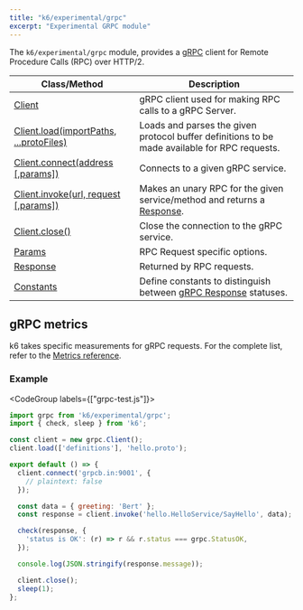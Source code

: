 ```yaml
---
title: "k6/experimental/grpc"
excerpt: "Experimental GRPC module"
---
```


The `k6/experimental/grpc` module, provides a [gRPC](https://grpc.io/) client for Remote Procedure Calls (RPC) over HTTP/2.


| Class/Method | Description |
|--------------|-------------|
| [Client](/javascript-api/k6-experimental/grpc/client) | gRPC client used for making RPC calls to a gRPC Server. |
| [Client.load(importPaths, ...protoFiles)](/javascript-api/k6-experimental/grpc/client/client-load) | Loads and parses the given protocol buffer definitions to be made available for RPC requests. |
| [Client.connect(address [,params])](/javascript-api/k6-experimental/grpc/client/client-connect) | Connects to a given gRPC service. |
| [Client.invoke(url, request [,params])](/javascript-api/k6-experimental/grpc/client/client-invoke) | Makes an unary RPC for the given service/method and returns a [Response](/javascript-api/k6-experimental/grpc/response). |
| [Client.close()](/javascript-api/k6-experimental/grpc/client/client-close) | Close the connection to the gRPC service. |
| [Params](/javascript-api/k6-experimental/grpc/params) | RPC Request specific options. |
| [Response](/javascript-api/k6-experimental/grpc/response) | Returned by RPC requests. |
| [Constants](/javascript-api/k6-experimental/grpc/constants) | Define constants to distinguish between [gRPC Response](/javascript-api/k6-experimental/grpc/response) statuses. |

## gRPC metrics

k6 takes specific measurements for gRPC requests.
For the complete list, refer to the [Metrics reference](/using-k6/metrics/reference#grpc).

### Example

<CodeGroup labels={["grpc-test.js"]}>

```javascript
import grpc from 'k6/experimental/grpc';
import { check, sleep } from 'k6';

const client = new grpc.Client();
client.load(['definitions'], 'hello.proto');

export default () => {
  client.connect('grpcb.in:9001', {
    // plaintext: false
  });

  const data = { greeting: 'Bert' };
  const response = client.invoke('hello.HelloService/SayHello', data);

  check(response, {
    'status is OK': (r) => r && r.status === grpc.StatusOK,
  });

  console.log(JSON.stringify(response.message));

  client.close();
  sleep(1);
};
```

</CodeGroup>
